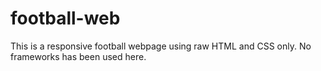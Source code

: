 # football-web

This is a responsive football webpage using raw HTML and CSS only. No frameworks has been used here.

